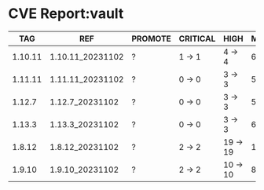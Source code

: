 # CVE Report:vault
|   TAG   |       REF        | PROMOTE | CRITICAL |   HIGH   |  MEDIUM  |  LOW   | UNKNOWN |
|---------|------------------|---------|----------|----------|----------|--------|---------|
| 1.10.11 | 1.10.11_20231102 | ?       | 1 -> 1   | 4 -> 4   | 6 -> 6   | 1 -> 1 | 0 -> 0  |
| 1.11.11 | 1.11.11_20231102 | ?       | 0 -> 0   | 3 -> 3   | 5 -> 3   | 0 -> 0 | 0 -> 0  |
| 1.12.7  | 1.12.7_20231102  | ?       | 0 -> 0   | 3 -> 3   | 5 -> 3   | 0 -> 0 | 0 -> 0  |
| 1.13.3  | 1.13.3_20231102  | ?       | 0 -> 0   | 3 -> 3   | 6 -> 4   | 0 -> 0 | 0 -> 0  |
| 1.8.12  | 1.8.12_20231102  | ?       | 2 -> 2   | 19 -> 19 | 13 -> 13 | 1 -> 1 | 0 -> 0  |
| 1.9.10  | 1.9.10_20231102  | ?       | 2 -> 2   | 10 -> 10 | 8 -> 8   | 1 -> 1 | 0 -> 0  |

